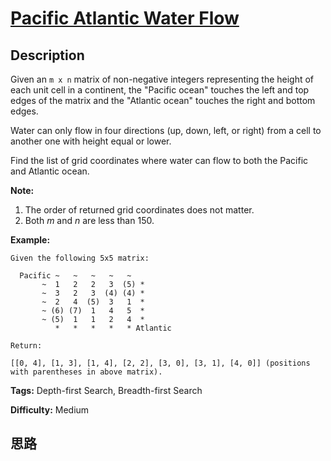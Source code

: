 # [Pacific Atlantic Water Flow][title]

## Description

Given an `m x n` matrix of non-negative integers representing the height of
each unit cell in a continent, the "Pacific ocean" touches the left and top
edges of the matrix and the "Atlantic ocean" touches the right and bottom
edges.

Water can only flow in four directions (up, down, left, or right) from a cell
to another one with height equal or lower.

Find the list of grid coordinates where water can flow to both the Pacific and
Atlantic ocean.

**Note:**  

  1. The order of returned grid coordinates does not matter.
  2. Both _m_ and _n_ are less than 150.

**Example:**
            Given the following 5x5 matrix:          Pacific ~   ~   ~   ~   ~            ~  1   2   2   3  (5) *           ~  3   2   3  (4) (4) *           ~  2   4  (5)  3   1  *           ~ (6) (7)  1   4   5  *           ~ (5)  1   1   2   4  *              *   *   *   *   * Atlantic        Return:        [[0, 4], [1, 3], [1, 4], [2, 2], [3, 0], [3, 1], [4, 0]] (positions with parentheses in above matrix).    


**Tags:** Depth-first Search, Breadth-first Search

**Difficulty:** Medium

## 思路

[title]: https://leetcode.com/problems/pacific-atlantic-water-flow
